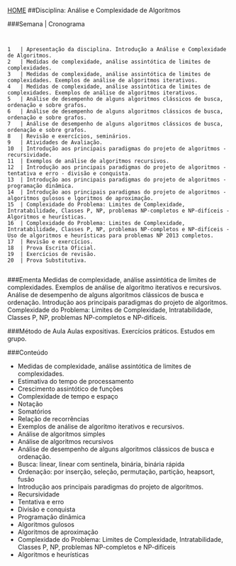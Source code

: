 [HOME](https://github.COM/Webschool-io/Ensino-Superior-de-Informatica-GRATUITO)
##Disciplina: Análise e Complexidade de Algoritmos

###Semana | Cronograma
```


1	| Apresentação da disciplina. Introdução a Análise e Complexidade de Algoritmos.
2	| Medidas de complexidade, análise assintótica de limites de complexidades.
3	| Medidas de complexidade, análise assintótica de limites de complexidades. Exemplos de análise de algoritmos iterativos.
4	| Medidas de complexidade, análise assintótica de limites de complexidades. Exemplos de análise de algoritmos iterativos.
5	| Análise de desempenho de alguns algoritmos clássicos de busca, ordenação e sobre grafos.
6	| Análise de desempenho de alguns algoritmos clássicos de busca, ordenação e sobre grafos.
7	| Análise de desempenho de alguns algoritmos clássicos de busca, ordenação e sobre grafos.
8	| Revisão e exercícios, seminários.
9	| Atividades de Avaliação.
10	| Introdução aos principais paradigmas do projeto de algoritmos - recursividade.
11	| Exemplos de análise de algoritmos recursivos.
12	| Introdução aos principais paradigmas do projeto de algoritmos - tentativa e erro - divisão e conquista.
13	| Introdução aos principais paradigmas do projeto de algoritmos - programação dinâmica.
14	| Introdução aos principais paradigmas do projeto de algoritmos - algoritmos gulosos e lgoritmos de aproximação.
15	| Complexidade do Problema: Limites de Complexidade, Intratabilidade, Classes P, NP, problemas NP-completos e NP-difíceis - Algoritmos e heurísticas.
16	| Complexidade do Problema: Limites de Complexidade, Intratabilidade, Classes P, NP, problemas NP-completos e NP-difíceis - Uso de algoritmos e heurísticas para problemas NP 2013 completos.
17	| Revisão e exercícios.
18	| Prova Escrita Oficial.
19	| Exercícios de revisão.
20	| Prova Substitutiva.


```
###Ementa
Medidas de complexidade, análise assintótica de limites de complexidades. Exemplos de análise de algoritmo iterativos e recursivos. Análise de desempenho de alguns algoritmos clássicos de busca e ordenação. Introdução aos principais paradigmas do projeto de algoritmos. Complexidade do Problema: Limites de Complexidade, Intratabilidade, Classes P, NP, problemas NP-completos e NP-difíceis.

###Método de Aula
Aulas expositivas. Exercícios práticos. Estudos em grupo.

###Conteúdo
- Medidas de complexidade, análise assintótica de limites de complexidades.
- Estimativa do tempo de processamento
- Crescimento assintótico de funções
- Complexidade de tempo e espaço
- Notação
- Somatórios
- Relação de recorrências
- Exemplos de análise de algoritmo iterativos e recursivos.
- Análise de algoritmos simples
- Análise de algoritmos recursivos
- Análise de desempenho de alguns algoritmos clássicos de busca e ordenação.
- Busca: linear, linear com sentinela, binária, binária rápida
- Ordenação: por inserção, seleção, permutação, partição, heapsort, fusão
- Introdução aos principais paradigmas do projeto de algoritmos.
- Recursividade
- Tentativa e erro
- Divisão e conquista
- Programação dinâmica
- Algoritmos gulosos
- Algoritmos de aproximação
- Complexidade do Problema: Limites de Complexidade, Intratabilidade, Classes P, NP, problemas NP-completos e NP-difíceis
- Algoritmos e heurísticas
